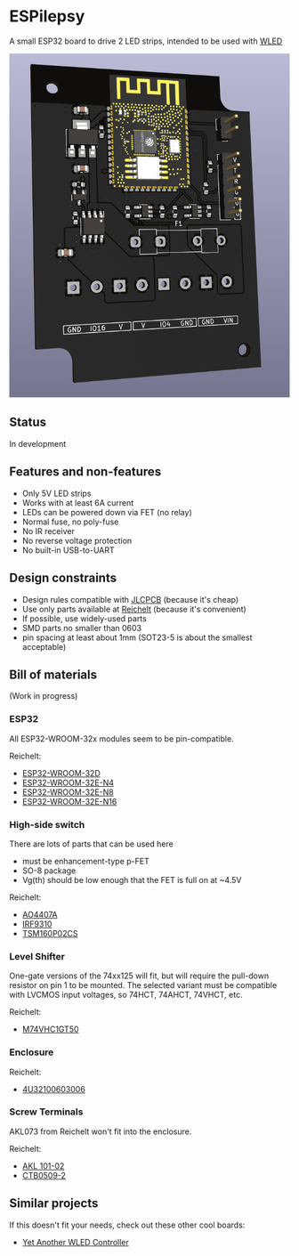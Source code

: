 ESPilepsy
=========

A small ESP32 board to drive 2 LED strips, intended to be used with [WLED](https://kno.wled.ge/)

![A rendered image of the PCB](espilepsy.png)

## Status

In development

## Features and non-features

 - Only 5V LED strips
 - Works with at least 6A current
 - LEDs can be powered down via FET (no relay)
 - Normal fuse, no poly-fuse
 - No IR receiver
 - No reverse voltage protection
 - No built-in USB-to-UART

## Design constraints

 - Design rules compatible with [JLCPCB](https://jlcpcb.com/) (because it's cheap)
 - Use only parts available at [Reichelt](https://www.reichelt.de/) (because it's convenient)
 - If possible, use widely-used parts
 - SMD parts no smaller than 0603
 - pin spacing at least about 1mm (SOT23-5 is about the smallest acceptable)

## Bill of materials

(Work in progress)

### ESP32

All ESP32-WROOM-32x modules seem to be pin-compatible.

Reichelt:
 - [ESP32-WROOM-32D](https://www.reichelt.de/wifi-smd-modul-esp32-d0wd-4-mb-spi-3-3-v-18-x-25-5-x-3-2-mm-esp32wroom32d-p300012.html)
 - [ESP32-WROOM-32E-N4](https://www.reichelt.de/wifi-smd-modul-esp32-d0wd-v3-16-mb-spi-3-3-v-18-x-25-5-x-3-1-esp32wroom32e16-p300025.html)
 - [ESP32-WROOM-32E-N8](https://www.reichelt.de/wifi-modul-802-11-bt-2-4-2-5ghz-150mb-s-esp32wroom32e8-p311740.html)
 - [ESP32-WROOM-32E-N16](https://www.reichelt.de/wifi-smd-modul-esp32-d0wd-v3-16-mb-spi-3-3-v-18-x-25-5-x-3-1-esp32wroom32e16-p300025.html)

### High-side switch

There are lots of parts that can be used here

 - must be enhancement-type p-FET
 - SO-8 package
 - Vg(th) should be low enough that the FET is full on at ~4.5V
 
Reichelt: 
 - [AO4407A](https://www.reichelt.de/mosfet-p-kanal-30-v-12-a-rds-on-0-0085-ohm-so-8-ao-4407a-p166495.html)
 - [IRF9310](https://www.reichelt.de/mosfet-p-ch-30v-20a-2-5w-so-8-irf-9310-p132127.html)
 - [TSM160P02CS](https://www.reichelt.de/mosfet-p-ch-20v-11a-0-016r-so8-tsm160p02cs-p254930.html)

### Level Shifter

One-gate versions of the 74xx125 will fit, but will require the pull-down resistor on pin 1 to be mounted. The selected variant must be compatible with LVCMOS input voltages, so 74HCT, 74AHCT, 74VHCT, etc.

Reichelt:
 - [M74VHC1GT50](https://www.reichelt.de/buffer-cmos-1-65--5-5-v-sot-23-5-m74vhc1gt50dtt1g-p219278.html)

### Enclosure

Reichelt:
 - [4U32100603006](https://www.reichelt.de/industriegehaeuse-76-x-59-x-28-mm-ip54-schwarz-4u32100603006-p324273.html)

### Screw Terminals

AKL073 from Reichelt won't fit into the enclosure.

Reichelt:
 - [AKL 101-02](https://www.reichelt.de/anschlussklemme-2-pol-2-mm-rm-5-08-akl-101-02-p36605.html)
 - [CTB0509-2](https://www.reichelt.de/loetbare-schraubklemme-2-pol-rm-5-08-mm-90--ctb0509-2-p292701.html)

## Similar projects

If this doesn't fit your needs, check out these other cool boards:

 - [Yet Another WLED Controller](https://github.com/lizardsystems/yawl-controller)
